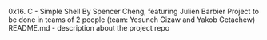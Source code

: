 0x16. C - Simple Shell
By Spencer Cheng, featuring Julien Barbier Project to be done in teams of 2 people (team: Yesuneh Gizaw and Yakob Getachew)
README.md - description about the project repo
